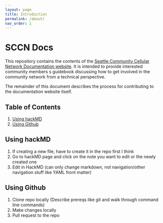```yaml
---
layout: page
title: Introduction
permalink: /about/
nav_order: 1
---
```


# SCCN Docs
This repository contains the contents of the [Seattle Community Cellular Network Documentation website](https://anisa-su.github.io/sccn-documentation/). It is intended to provide interested community members s guidebook discussing how to get involved in the community network from a technical perspective.

The remainder of this document describes the process for contributing to the documentation website itself.

## Table of Contents
1. [Using hackMD](##using-hackMD) 
2. [Using Github](##using-Github)

## Using hackMD
1. If creating a new file, have to create it in the repo first I think
2. Go to hackMD page and click on the note you want to edit or the newly created one
3. Edit in HackMD (can only change markdown, not navigation/other navigation stuff like YAML front matter)

## Using Github
1. Clone repo locally (Describe prereqs like git and walk through command line commands)
2. Make changes locally
3. Pull request to the repo
